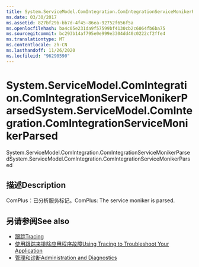 ```yaml
---
title: System.ServiceModel.ComIntegration.ComIntegrationServiceMonikerParsed
ms.date: 03/30/2017
ms.assetid: 827bf29b-bb7d-4f45-86ea-92752f656f5a
ms.openlocfilehash: ba4c05e231da9f57599bf4130cb2c6064fb6ba75
ms.sourcegitcommit: bc293b14af795e0e999e3304dd40c0222cf2ffe4
ms.translationtype: MT
ms.contentlocale: zh-CN
ms.lasthandoff: 11/26/2020
ms.locfileid: "96290590"
---
```

# <a name="systemservicemodelcomintegrationcomintegrationservicemonikerparsed"></a><span data-ttu-id="9ebf4-102">System.ServiceModel.ComIntegration.ComIntegrationServiceMonikerParsed</span><span class="sxs-lookup"><span data-stu-id="9ebf4-102">System.ServiceModel.ComIntegration.ComIntegrationServiceMonikerParsed</span></span>

<span data-ttu-id="9ebf4-103">System.ServiceModel.ComIntegration.ComIntegrationServiceMonikerParsed</span><span class="sxs-lookup"><span data-stu-id="9ebf4-103">System.ServiceModel.ComIntegration.ComIntegrationServiceMonikerParsed</span></span>  
  
## <a name="description"></a><span data-ttu-id="9ebf4-104">描述</span><span class="sxs-lookup"><span data-stu-id="9ebf4-104">Description</span></span>  

 <span data-ttu-id="9ebf4-105">ComPlus：已分析服务标记。</span><span class="sxs-lookup"><span data-stu-id="9ebf4-105">ComPlus: The service moniker is parsed.</span></span>  
  
## <a name="see-also"></a><span data-ttu-id="9ebf4-106">另请参阅</span><span class="sxs-lookup"><span data-stu-id="9ebf4-106">See also</span></span>

- [<span data-ttu-id="9ebf4-107">跟踪</span><span class="sxs-lookup"><span data-stu-id="9ebf4-107">Tracing</span></span>](index.md)
- [<span data-ttu-id="9ebf4-108">使用跟踪来排除应用程序故障</span><span class="sxs-lookup"><span data-stu-id="9ebf4-108">Using Tracing to Troubleshoot Your Application</span></span>](using-tracing-to-troubleshoot-your-application.md)
- [<span data-ttu-id="9ebf4-109">管理和诊断</span><span class="sxs-lookup"><span data-stu-id="9ebf4-109">Administration and Diagnostics</span></span>](../index.md)
